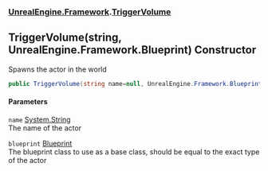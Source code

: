 ### [UnrealEngine.Framework](./UnrealEngine-Framework.md 'UnrealEngine.Framework').[TriggerVolume](./TriggerVolume.md 'UnrealEngine.Framework.TriggerVolume')
## TriggerVolume(string, UnrealEngine.Framework.Blueprint) Constructor
Spawns the actor in the world  
```csharp
public TriggerVolume(string name=null, UnrealEngine.Framework.Blueprint blueprint=null);
```
#### Parameters
<a name='UnrealEngine-Framework-TriggerVolume-TriggerVolume(string_UnrealEngine-Framework-Blueprint)-name'></a>
`name` [System.String](https://docs.microsoft.com/en-us/dotnet/api/System.String 'System.String')  
The name of the actor  
  
<a name='UnrealEngine-Framework-TriggerVolume-TriggerVolume(string_UnrealEngine-Framework-Blueprint)-blueprint'></a>
`blueprint` [Blueprint](./Blueprint.md 'UnrealEngine.Framework.Blueprint')  
The blueprint class to use as a base class, should be equal to the exact type of the actor  
  
